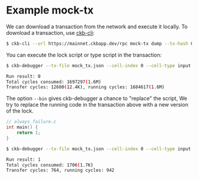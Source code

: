 # Example mock-tx

We can download a transaction from the network and execute it locally. To download a transaction, use [ckb-cli](https://github.com/nervosnetwork/ckb-cli):

```sh
$ ckb-cli --url https://mainnet.ckbapp.dev/rpc mock-tx dump --tx-hash 0x5f0a4162622daa0e50b2cf8f49bc6ece22d1458d96fc12a094d6f074d6adbb55 --output-file mock_tx.json
```

You can execute the lock script or type script in the transaction:

```sh
$ ckb-debugger --tx-file mock_tx.json --cell-index 0 --cell-type input --script-group-type lock

Run result: 0
Total cycles consumed: 1697297(1.6M)
Transfer cycles: 12680(12.4K), running cycles: 1684617(1.6M)
```

The option `--bin` gives ckb-debugger a chance to "replace" the script, We try to replace the running code in the transaction above with a new version of the lock.

```c
// always_failure.c
int main() {
    return 1;
}
```

```sh
$ ckb-debugger --tx-file mock_tx.json --cell-index 0 --cell-type input --script-group-type lock --bin always_failure

Run result: 1
Total cycles consumed: 1706(1.7K)
Transfer cycles: 764, running cycles: 942
```
